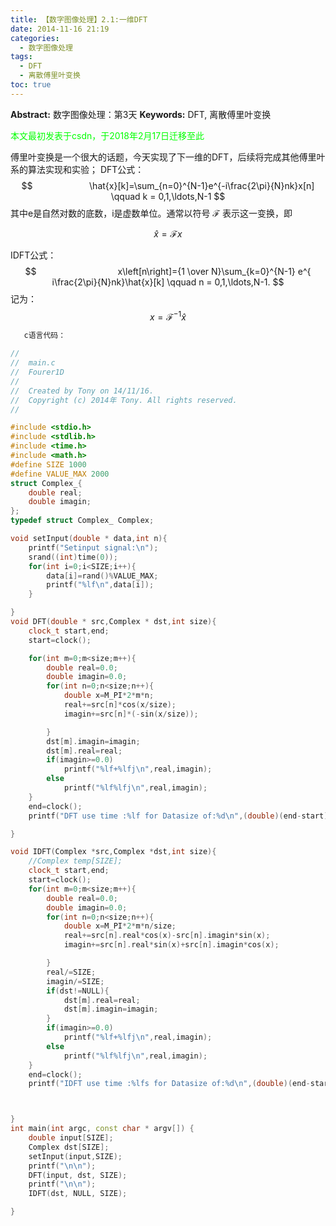 ```yaml
---
title: 【数字图像处理】2.1:一维DFT
date: 2014-11-16 21:19
categories:
  - 数字图像处理
tags:
  - DFT
  - 离散傅里叶变换
toc: true
---
```

**Abstract:** 数字图像处理：第3天
**Keywords:** DFT, 离散傅里叶变换
<!--more-->
<font color="00FF00">本文最初发表于csdn，于2018年2月17日迁移至此</font>

傅里叶变换是一个很大的话题，今天实现了下一维的DFT，后续将完成其他傅里叶系的算法实现和实验；
DFT公式：
$$                      
\hat{x}[k]=\sum_{n=0}^{N-1}e^{-i\frac{2\pi}{N}nk}x[n] \qquad k = 0,1,\ldots,N-1
$$
其中e是自然对数的底数，i是虚数单位。通常以符号 $\mathcal{F}$ 表示这一变换，即

$$
\hat{x}=\mathcal{F}x
$$



IDFT公式：
$$                                
x\left[n\right]={1 \over N}\sum_{k=0}^{N-1}
e^{ i\frac{2\pi}{N}nk}\hat{x}[k] \qquad n = 0,1,\ldots,N-1.
$$
记为：
$$                            x=\mathcal{F}^{-1}\hat{x}
$$
```c++
   c语言代码：

//
//  main.c
//  Fourer1D
//
//  Created by Tony on 14/11/16.
//  Copyright (c) 2014年 Tony. All rights reserved.
//

#include <stdio.h>
#include <stdlib.h>
#include <time.h>
#include <math.h>
#define SIZE 1000
#define VALUE_MAX 2000
struct Complex_{
    double real;
    double imagin;
};
typedef struct Complex_ Complex;

void setInput(double * data,int n){
    printf("Setinput signal:\n");
    srand((int)time(0));
    for(int i=0;i<SIZE;i++){
        data[i]=rand()%VALUE_MAX;
        printf("%lf\n",data[i]);
    }

}
void DFT(double * src,Complex * dst,int size){
    clock_t start,end;
    start=clock();

    for(int m=0;m<size;m++){
        double real=0.0;
        double imagin=0.0;
        for(int n=0;n<size;n++){
            double x=M_PI*2*m*n;
            real+=src[n]*cos(x/size);
            imagin+=src[n]*(-sin(x/size));

        }
        dst[m].imagin=imagin;
        dst[m].real=real;
        if(imagin>=0.0)
            printf("%lf+%lfj\n",real,imagin);
        else
            printf("%lf%lfj\n",real,imagin);
    }
    end=clock();
    printf("DFT use time :%lf for Datasize of:%d\n",(double)(end-start)/CLOCKS_PER_SEC,size);

}

void IDFT(Complex *src,Complex *dst,int size){
    //Complex temp[SIZE];
    clock_t start,end;
    start=clock();
    for(int m=0;m<size;m++){
        double real=0.0;
        double imagin=0.0;
        for(int n=0;n<size;n++){
            double x=M_PI*2*m*n/size;
            real+=src[n].real*cos(x)-src[n].imagin*sin(x);
            imagin+=src[n].real*sin(x)+src[n].imagin*cos(x);

        }
        real/=SIZE;
        imagin/=SIZE;
        if(dst!=NULL){
            dst[m].real=real;
            dst[m].imagin=imagin;
        }
        if(imagin>=0.0)
            printf("%lf+%lfj\n",real,imagin);
        else
            printf("%lf%lfj\n",real,imagin);
    }
    end=clock();
    printf("IDFT use time :%lfs for Datasize of:%d\n",(double)(end-start)/CLOCKS_PER_SEC,size);



}
int main(int argc, const char * argv[]) {
    double input[SIZE];
    Complex dst[SIZE];
    setInput(input,SIZE);
    printf("\n\n");
    DFT(input, dst, SIZE);
    printf("\n\n");
    IDFT(dst, NULL, SIZE);

}
```
